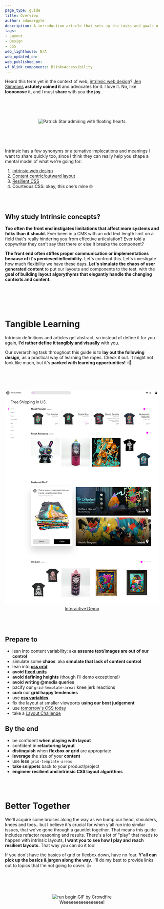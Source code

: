 ```yaml
---
page_type: guide
title: Overview
author: adamargyle
description: A introduction article that sets up the tasks and goals of the guide
tags:
- Layout
- Design
- CSS
web_lighthouse: N/A
web_updated_on:
web_published_on:
wf_blink_components: Blink>Accessibility
---
```


Heard this term yet in the context of web, [intrinsic web design](https://adactio.com/journal/13671)? [Jen Simmons](https://shoptalkshow.com/episodes/328-jen-simmons-intrinsic-web-design/) **astutely coined it** and advocates for it. I love it. No, like **loooooove** it, and I must **share** with you **the joy**.

<figure style="text-align:center; margin: 5rem 0;">
  <img src="https://media3.giphy.com/media/26FLdmIp6wJr91JAI/giphy.gif?cid=3640f6095c9541ae7945334751d09c8b" alt="Patrick Star admiring with floating hearts">
</figure>

Intrinsic has a few synonyms or alternative implecations and meanings I want to share quickly too, since I think they can really help you shape a mental model of what we're going for:
1. [Intrinsic web design](https://twitter.com/jensimmons/status/980980521848127488?lang=en)
1. [Content centric/outward layout](http://bradfrost.com/blog/post/7-habits-of-highly-effective-media-queries/)
1. [Resilient CSS](https://www.smashingmagazine.com/2017/03/resilient-web-design/)
1. Courteous CSS: okay, this one's mine 🤓

<br><br>

## Why study Intrinsic concepts?
**Too often the front end instigates limitations that affect more systems and folks than it should.** Ever been in a CMS with an odd text length limit on a field that's really hindering you from effective articulation? Ever told a copywriter they can't say that there or else it breaks the component?

**The front end often stifles proper communication or implementations because of it's percieved inflexibility.** Let's confront this. Let's investigate how much flexibility we have these days. **Let's simulate the chaos of user generated content** to put our layouts and components to the test, with the **goal of building layout algorythyms that elegantly handle the changing contexts and content.**

<br><br><br><br>

# Tangible Learning
Intrinsic definitions and articles get abstract, so instead of define it for you again, **I'd rather define it tangibly and visually** with you.

Our overarching task throughout this guide is to **lay out the following design,** as a practical way of learning the ropes. Check it out. It might not look like much, but it's **packed with learning opportunities!** 💀🤘

<figure style="text-align:center; margin: 5rem 0;">
  <img src="home.png" alt="TenHundred store home page" class="screenshot">
  <figcaption><a href="https://argyleink-webdev-intrinsic-layout-guide.glitch.me/">Interactive Demo</a></figcaption>
</figure>

## Prepare to
- lean into content variability: aka **assume text/images are out of our control**
- simulate some **chaos**: aka **simulate that lack of content control**
- lean into **[css grid](https://css-tricks.com/snippets/css/complete-guide-grid/)**
- **avoid [fixed units](https://www.w3.org/TR/css-sizing-3/)**
- **avoid defining heights** (though I'll demo exceptions!)
- **avoid writing @media queries**
- pacify our `grid-template-areas` knee jerk reactions
- **curb** our **grid happy tendencies**
- use [**css variables**](https://www.smashingmagazine.com/2017/04/start-using-css-custom-properties/)
- fix the layout at smaller viewports **using our best judgement**
- use [tomorrow's CSS today](https://preset-env.cssdb.org)
- take a [Layout Challenge](#)

## By the end
- be confident **when playing with layout**
- confident in **refactoring layout**
- **distinguish** when **flexbox or grid** are appropriate
- **leverage** the size of your **content**
- use **less** `grid-template-areas`
- **take snippets** back to your product/project
- **engineer resilient and intrinsic CSS layout algorithms**

<br><br>

# Better Together
We'll acquire some bruises along the way as we bump our head, shoulders, knees and toes.. but I believe it's crucial for when y'all run into similar issues, that we've gone through a gauntlet together. That means this guide includes refactor reasoning and results. There's a lot of "play" that needs to happen with intrinsic layouts, **I want you to see how I play and reach resilient layouts.** That way you can do it too!

If you don't have the basics of grid or flexbox down, have no fear. **Y'all can pick up the basics & jargon along the way.** I'll do my best to provide links out to topics that I'm not going to cover. 👍

<figure style="text-align:center; margin: 5rem 0;">
  <img src="https://media3.giphy.com/media/l0IyjiXOXTX6Yemsg/giphy.gif?cid=3640f6095c9542263268556d73ffef90" alt="run begin GIF by Crowdfire">
  <figcaption>Weeeeeeeeeeeeeeee!</figcaption>
</figure>
